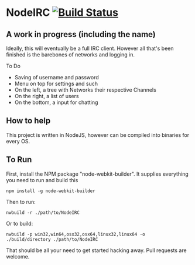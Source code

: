 NodeIRC [![Build Status](https://travis-ci.org/BurnGames/NodeIRC.svg?branch=master)](https://travis-ci.org/BurnGames/NodeIRC)
====================

A work in progress (including the name)
---------------------

Ideally, this will eventually be a full IRC client.
However all that's been finished is the barebones of networks and logging in.

To Do
- Saving of username and password
- Menu on top for settings and such
- On the left, a tree with Networks their respective Channels
- On the right, a list of users
- On the bottom, a input for chatting

How to help
---------------------
This project is written in NodeJS, however can be compiled into binaries for every OS.


To Run
---------------------
First, install the NPM package "node-webkit-builder". It supplies everything you need to run and build this

    npm install -g node-webkit-builder

Then to run:

    nwbuild -r ./path/to/NodeIRC

Or to build:

    nwbuild -p win32,win64,osx32,osx64,linux32,linux64 -o ./build/directory ./path/to/NodeIRC

That should be all your need to get started hacking away. Pull requests are welcome.